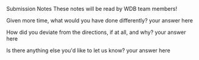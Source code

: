 Submission Notes
These notes will be read by WDB team members!

Given more time, what would you have done differently?
your answer here

How did you deviate from the directions, if at all, and why?
your answer here

Is there anything else you'd like to let us know?
your answer here
